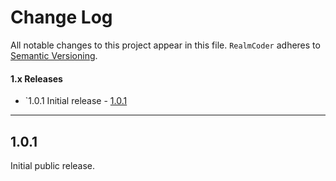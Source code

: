 # Change Log
All notable changes to this project appear in this file.
`RealmCoder` adheres to [Semantic Versioning](https://semver.org/).

#### 1.x Releases
- `1.0.1 Initial release - [1.0.1](#101)

---

## 1.0.1
Initial public release.

